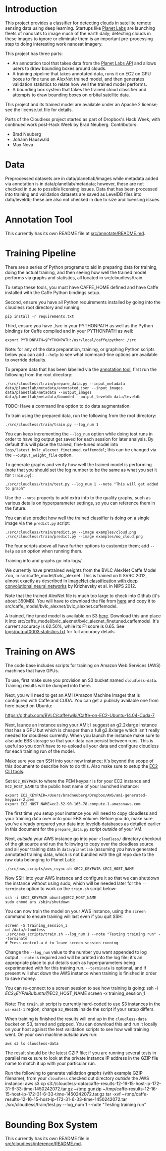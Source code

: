 # Introduction

This project provides a classifier for detecting clouds in satellite remote sensing data using deep learning. Startups like [Planet Labs](https://www.planet.com/) are launching fleets of nanosats to image much of the earth daily; detecting clouds in these images to ignore or eliminate them is an important pre-processing step to doing interesting work nanosat imagery.

This project has three parts:

* An annotation tool that takes data from the [Planet Labs API](https://www.planet.com/docs/) and allows users to draw bounding boxes around clouds.
* A training pipeline that takes annotated data, runs it on EC2 on GPU boxes to fine tune an AlexNet trained model, and then generates validation statistics to relate how well the trained model performs.
* A bounding box system that takes the trained cloud classifier and attempts to draw bounding boxes on orbital satellite data.

This project and its trained model are available under an Apache 2 license; see the license.txt file for details.

Parts of the Cloudless project started as part of Dropbox's Hack Week, with continued work post-Hack Week by Brad Neuberg. Contributors:
* Brad Neuberg
* Johann Hauswald
* Max Nova

# Data

Preprocessed datasets are in data/planetlab/images while metadata added via annotation is in data/planetlab/metadata; however, these are not checked in due to possible licensing issues. Data that has been processed into training and validation datasets are saved as LevelDB files into data/leveldb; these are also not checked in due to size and licensing issues.

# Annotation Tool

This currently has its own README file at [src/annotate/README.md](src/annotate/README.md).

# Training Pipeline

There are a series of Python programs to aid in preparing data for training, doing the actual training, and then seeing how well the trained model performs via graphs and statistics, all located in src/cloudless/train.

To setup these tools, you must have CAFFE_HOME defined and have Caffe installed with the Caffe Python bindings setup.

Second, ensure you have all Python requirements installed by going into the cloudless root directory and running:

    pip install -r requirements.txt

Third, ensure you have ./src in your PYTHONPATH as well as the Python bindings for Caffe compiled and in your PYTHONPATH as well:

    export PYTHONPATH=$PYTHONPATH:/usr/local/caffe/python:./src

Note: for any of the data preparation, training, or graphing Python scripts below you can add `--help` to see what command-line options are available to override defaults.

To prepare data that has been labelled via the [annotation tool](src/annotate/README.md), first run the following from the root directory:

    ./src/cloudless/train/prepare_data.py --input_metadata data/planetlab/metadata/annotated.json --input_images data/planetlab/metadata --output_images data/planetlab/metadata/bounded --output_leveldb data/leveldb

TODO: Have a command line option to do data augmentation.

To train using the prepared data, run the following from the root directory:

    ./src/cloudless/train/train.py --log_num 1

You can keep incrementing the `--log_num` option while doing test runs in order to have log output get saved for each session for later analysis. By default this will place the trained, fine-tuned model into `logs/latest_bvlc_alexnet_finetuned.caffemodel`; this can be changed via the `--output_weight_file` option.

To generate graphs and verify how well the trained model is performing (note that you should set the log number to be the same as what you set it for `train.py`):

    ./src/cloudless/train/test.py --log_num 1 --note "This will get added to graph"

Use the `--note` property to add extra info to the quality graphs, such as various details on hyperparameter settings, so you can reference them in the future.

You can also predict how well the trained classifier is doing on a single image via the `predict.py` script:

    ./src/cloudless/train/predict.py --image examples/cloud.png
    ./src/cloudless/train/predict.py --image examples/no_cloud.png

The four scripts above all have further options to customize them; add `--help` as an option when running them.

Training info and graphs go into logs/.

We currently have pretrained weights from the BVLC AlexNet Caffe Model Zoo, in src/caffe_model/bvlc_alexnet. This is trained on ILSVRC 2012, almost exactly as described in [ImageNet classification with deep convolutional neural networks](http://papers.nips.cc/paper/4824-imagenet-classification-with-deep-convolutional-neural-networks) by Krizhevsky et al. in NIPS 2012.

Note that the trained AlexNet file is much too large to check into Github (it's about 350MB). You will have to download the file from [here](http://dl.caffe.berkeleyvision.org/bvlc_alexnet.caffemodel) and copy it to src/caffe_model/bvlc_alexnet/bvlc_alexnet.caffemodel.


A trained, fine tuned model is available on S3 [here](https://s3.amazonaws.com/cloudless-data/bvlc_alexnet_finetuned.caffemodel). Download this and place it into src/caffe_model/bvlc_alexnet/bvlc_alexnet_finetuned.caffemodel. It's current accuracy is 62.50%, while its F1 score is 0.65. See [logs/output0003.statistics.txt](logs/output003.statistics.txt) for full accuracy details.

# Training on AWS

The code base includes scripts for training on Amazon Web Services (AWS) machines that have GPUs.

To use, first make sure you provision an S3 bucket named `cloudless-data`. Training results will be dumped into there.

Next, you will need to get an AMI (Amazon Machine Image) that is configured with Caffe and CUDA. You can get a publicly available one from here based on Ubuntu:

https://github.com/BVLC/caffe/wiki/Caffe-on-EC2-Ubuntu-14.04-Cuda-7

Next, launce an instance using your AMI; I suggest an g2.2xlarge instance that has a GPU but which is cheaper than a full g2.8xlarge which isn't really needed for cloudless currently. When you launch the instance make sure to also add EBS storage so that your data can persist between runs. This is useful so you don't have to re-upload all your data and configure cloudless for each training run of the model.

Make sure you can SSH into your new instance; it's beyond the scope of this document to describe how to do this. Also make sure to setup the [EC2 CLI tools](http://docs.aws.amazon.com/cli/latest/userguide/cli-chap-getting-set-up.html).

Set `EC2_KEYPAIR` to where the PEM keypair is for your EC2 instance and `EC2_HOST_NAME` to the public host name of your launched instance:

    export EC2_KEYPAIR=/Users/bradneuberg/Dropbox/AWS/ami-generated-keypair-2.pem
    export EC2_HOST_NAME=ec2-52-90-165-78.compute-1.amazonaws.com

The first time you setup your instance you will need to copy cloudless and your training data over onto your EBS volume. Before you do, make sure you've already prepared your data into leveldb databases as detailed earlier in this document for the `prepare_data.py` script _outside_ of your VM.

Next, _outside_ your AWS instance go into your `cloudless/` directory checkout of the git source and run the following to copy over the cloudless source and all your training data in `data/planetlab` (assuming you have generated annotated training data, which is not bundled with the git repo due to the raw data belonging to Planet Lab):

    ./src/aws_scripts/aws_rsync.sh $EC2_KEYPAIR $EC2_HOST_NAME

Now SSH into your AWS instance and configure it so that we can shutdown the instance without using sudo, which will be needed later for the `--terminate` option to work on the `train.sh` script below:

    ssh -i $EC2_KEYPAIR ubuntu@$EC2_HOST_NAME
    sudo chmod a+s /sbin/shutdown

You can now train the model on your AWS instance, using the `screen` command to ensure training will last even if you quit SSH:

    screen -S training_session_1
    cd /data/cloudless
    ./src/aws_scripts/train.sh --log_num 1 --note "Testing training run" --terminate
    # Press control-a d to leave screen session running

Change the `--log_num` value to the number you want appended to log output. `--note` is required and will be printed into the log file; it's an appropriate place to put details such as hyperparameters being experimented with for this training run. `--terminate` is optional, and if present will shut down the AWS instance when training is finished in order to save money.

You can re-connect to a screen session to see how training is going:
    ssh -i $EC2_KEYPAIR ubuntu@$EC2_HOST_NAME
    screen -x training_session_1

Note: The `train.sh` script is currently hard-coded to use S3 instances in the `us-east-1` region; change `S3_REGION` inside the script if your setup differs.

When training is finished the results will end up in the `cloudless-data` bucket on S3, tarred and gzipped. You can download this and run it locally on your host against the test validation scripts to see how well training went. On your own machine _outside_ aws run:

    aws s3 ls cloudless-data

The result should be the latest GZIP file; if you are running several tests in parallel make sure to look at the private instance IP address in the GZIP file name to match it up with your particular run.

Run the following to generate validation graphs (with example GZIP filename), from your `cloudless` checked out directory _outside_ the AWS instance:
    aws s3 cp s3://cloudless-data/caffe-results-12-16-15-host-ip-172-31-6-33-time-1450242072.tar.gz ~/tmp
    gunzip ~/tmp/caffe-results-12-16-15-host-ip-172-31-6-33-time-1450242072.tar.gz
    tar -xvf ~/tmp/caffe-results-12-16-15-host-ip-172-31-6-33-time-1450242072.tar
    ./src/cloudless/train/test.py --log_num 1 --note "Testing training run"

# Bounding Box System

This currently has its own README file in [src/cloudless/inference/README.md](src/cloudless/inference/README.md).
